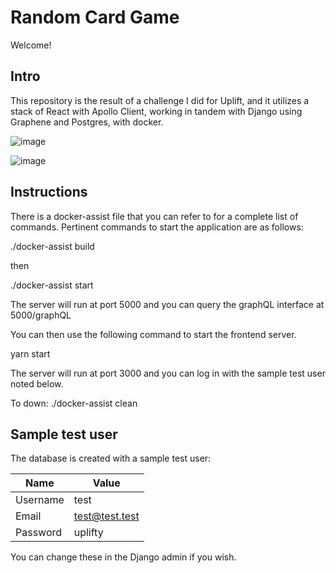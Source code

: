 # Random Card Game

Welcome!

## Intro

This repository is the result of a challenge I did for Uplift, and it utilizes a stack of React with Apollo Client, working in tandem with Django using Graphene and Postgres, with docker.

![image](https://user-images.githubusercontent.com/31490008/109592665-9fa9d280-7add-11eb-8acd-f4a4bc26b5e7.png)

![image](https://user-images.githubusercontent.com/31490008/109592701-ad5f5800-7add-11eb-91ca-eb6d279eb305.png)

## Instructions

There is a docker-assist file that you can refer to for a complete list of commands. Pertinent commands to start the application are as follows:

./docker-assist build 

then

./docker-assist start

The server will run at port 5000 and you can query the graphQL interface at 5000/graphQL

You can then use the following command to start the frontend server.

yarn start

The server will run at port 3000 and you can log in with the sample test user noted below.

To down: ./docker-assist clean

## Sample test user

The database is created with a sample test user:

| Name     | Value          |
| -------- | -------------- |
| Username | test           |
| Email    | test@test.test |
| Password | uplifty        |

You can change these in the Django admin if you wish.
